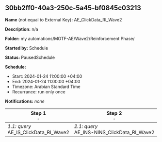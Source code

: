 ## 30bb2ff0-40a3-250c-5a45-bf0845c03213

**Name** (not equal to External Key)**:** AE_ClickData_RI_Wave2

**Description:** n/a

**Folder:** my automations/MOTF-AE/Wave2/Reinforcement Phase/

**Started by:** Schedule

**Status:** PausedSchedule

**Schedule:**

* Start: 2024-01-24 11:00:00 +04:00
* End: 2024-01-24 11:00:00 +04:00
* Timezone: Arabian Standard Time
* Recurrance: run only once

**Notifications:** _none_


| Step 1<br>_<small>-</small>_ | Step 2<br>_<small>-</small>_ |
| --- | --- |
| _1.1: query_<br>AE_IS_ClickData_RI_Wave2 | _2.1: query_<br>AE_INS-NINS_ClickData_RI_Wave2 |
